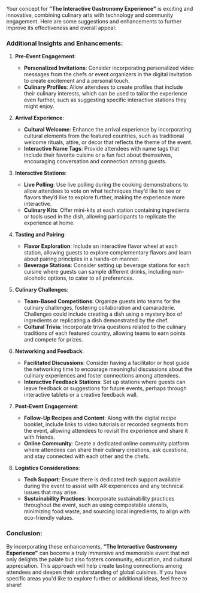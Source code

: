 Your concept for **"The Interactive Gastronomy Experience"** is exciting and innovative, combining culinary arts with technology and community engagement. Here are some suggestions and enhancements to further improve its effectiveness and overall appeal:

### Additional Insights and Enhancements:

1. **Pre-Event Engagement**:
   - **Personalized Invitations**: Consider incorporating personalized video messages from the chefs or event organizers in the digital invitation to create excitement and a personal touch.
   - **Culinary Profiles**: Allow attendees to create profiles that include their culinary interests, which can be used to tailor the experience even further, such as suggesting specific interactive stations they might enjoy.

2. **Arrival Experience**:
   - **Cultural Welcome**: Enhance the arrival experience by incorporating cultural elements from the featured countries, such as traditional welcome rituals, attire, or decor that reflects the theme of the event.
   - **Interactive Name Tags**: Provide attendees with name tags that include their favorite cuisine or a fun fact about themselves, encouraging conversation and connection among guests.

3. **Interactive Stations**:
   - **Live Polling**: Use live polling during the cooking demonstrations to allow attendees to vote on what techniques they’d like to see or flavors they’d like to explore further, making the experience more interactive.
   - **Culinary Kits**: Offer mini-kits at each station containing ingredients or tools used in the dish, allowing participants to replicate the experience at home.

4. **Tasting and Pairing**:
   - **Flavor Exploration**: Include an interactive flavor wheel at each station, allowing guests to explore complementary flavors and learn about pairing principles in a hands-on manner.
   - **Beverage Stations**: Consider setting up beverage stations for each cuisine where guests can sample different drinks, including non-alcoholic options, to cater to all preferences.

5. **Culinary Challenges**:
   - **Team-Based Competitions**: Organize guests into teams for the culinary challenges, fostering collaboration and camaraderie. Challenges could include creating a dish using a mystery box of ingredients or replicating a dish demonstrated by the chef.
   - **Cultural Trivia**: Incorporate trivia questions related to the culinary traditions of each featured country, allowing teams to earn points and compete for prizes.

6. **Networking and Feedback**:
   - **Facilitated Discussions**: Consider having a facilitator or host guide the networking time to encourage meaningful discussions about the culinary experiences and foster connections among attendees.
   - **Interactive Feedback Stations**: Set up stations where guests can leave feedback or suggestions for future events, perhaps through interactive tablets or a creative feedback wall.

7. **Post-Event Engagement**:
   - **Follow-Up Recipes and Content**: Along with the digital recipe booklet, include links to video tutorials or recorded segments from the event, allowing attendees to revisit the experience and share it with friends.
   - **Online Community**: Create a dedicated online community platform where attendees can share their culinary creations, ask questions, and stay connected with each other and the chefs.

8. **Logistics Considerations**:
   - **Tech Support**: Ensure there is dedicated tech support available during the event to assist with AR experiences and any technical issues that may arise.
   - **Sustainability Practices**: Incorporate sustainability practices throughout the event, such as using compostable utensils, minimizing food waste, and sourcing local ingredients, to align with eco-friendly values.

### Conclusion:
By incorporating these enhancements, **"The Interactive Gastronomy Experience"** can become a truly immersive and memorable event that not only delights the palate but also fosters community, education, and cultural appreciation. This approach will help create lasting connections among attendees and deepen their understanding of global cuisines. If you have specific areas you'd like to explore further or additional ideas, feel free to share!